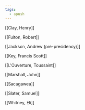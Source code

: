 ```yaml
---
tags:
  - apush
---
```

[[Clay, Henry]]

[[Fulton, Robert]]

[[Jackson, Andrew (pre-presidency)]]

[[Key, Francis Scott]]

[[L'Ouverture, Toussaint]]

[[Marshall, John]]

[[Sacagawea]]

[[Slater, Samuel]]

[[Whitney, Eli]]
